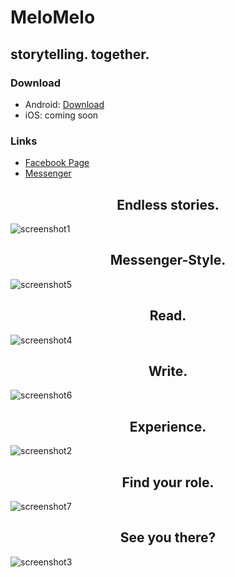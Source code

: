 # MeloMelo
## storytelling. together.

### Download
* Android: [Download](https://play.google.com/apps/testing/com.dreiklang.melomelo)
* iOS: coming soon

### Links
* [Facebook Page](https://www.facebook.com/app.melomelo/)
* [Messenger](https://www.m.me/app.melomelo)



<h2 style="text-align: center;" >Endless stories.</h2>

![screenshot1](https://github.com/dreiklangdev/MeloMelo-Page/raw/master/img/screen1_framed.png "Screenshot1")

<h2 style="text-align: center;" >Messenger-Style.</h2>

![screenshot5](https://github.com/dreiklangdev/MeloMelo-Page/raw/master/img/screen6_framed.png "Screenshot5")

<h2 style="text-align: center;" >Read.</h2>

![screenshot4](https://github.com/dreiklangdev/MeloMelo-Page/raw/master/img/screen5_framed.png "Screenshot4")

<h2 style="text-align: center;" >Write.</h2>

![screenshot6](https://github.com/dreiklangdev/MeloMelo-Page/raw/master/img/screen7_framed.png "Screenshot6")

<h2 style="text-align: center;" >Experience.</h2>

![screenshot2](https://github.com/dreiklangdev/MeloMelo-Page/raw/master/img/screen2_framed.png "Screenshot2")

<h2 style="text-align: center;" >Find your role.</h2>

![screenshot7](https://github.com/dreiklangdev/MeloMelo-Page/raw/master/img/screen8_framed.png "Screenshot7")

<h2 style="text-align: center;" >See you there?</h2>

![screenshot3](https://github.com/dreiklangdev/MeloMelo-Page/raw/master/img/screen4_framed.png "Screenshot3")
